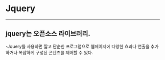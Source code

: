 # Jquery

---

## jquery는 오픈소스 라이브러리.

-Jquery를 사용하면 짧고 단순한 프로그램으로 웹페이지에 다양한 효과나 연출을 추가하거나 복잡하게 구성된 콘텐츠를 제어할 수 있다.
